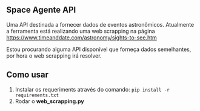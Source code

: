 ## Space Agente API

Uma API destinada a fornecer dados de eventos astronômicos.
Atualmente a ferramenta está realizando uma web scrapping na página https://www.timeanddate.com/astronomy/sights-to-see.htm

Estou procurando  alguma API disponível que forneça dados semelhantes, por hora o web scrapping irá resolver.

## Como usar

 1. Instalar os requeriments através do comando: `pip install -r requirements.txt`
 2. Rodar o **web_scrapping.py**